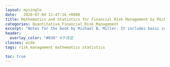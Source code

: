 ```yaml
---
layout: mysingle
date:   2020-07-04 11:47:16 +0800
title: Mathematics and Statistics for Financial Risk Management by Michael B. Miller
categories: Quantitative_Financial_Risk_Management
excerpt: "Notes for the book by Michael B. Miller. It includes basic concepts in mathemtacs and statistics used in the risk mangement process."
header:
  overlay_color: "#036" #午夜蓝
classes: wide
tags: risk_management mathematics statistics

toc: true
---
```

